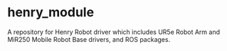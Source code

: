 # henry_module
A repository for Henry Robot driver which includes UR5e Robot Arm and MiR250 Mobile Robot Base drivers, and ROS packages.
